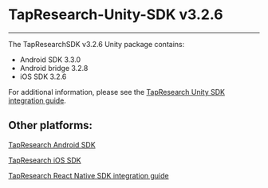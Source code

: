 # TapResearch-Unity-SDK v3.2.6
---

The TapResearchSDK v3.2.6 Unity package contains:
* Android SDK 3.3.0
* Android bridge 3.2.8
* iOS SDK 3.2.6

For additional information, please see the [TapResearch Unity SDK integration guide](https://supply-docs.tapresearch.com/docs/unity-integration).

## Other platforms:

[TapResearch Android SDK](https://supply-docs.tapresearch.com/docs/android-integration)  

[TapResearch iOS SDK](https://supply-docs.tapresearch.com/docs/ios-integration)  

[TapResearch React Native SDK integration guide](https://supply-docs.tapresearch.com/docs/react-integration)


